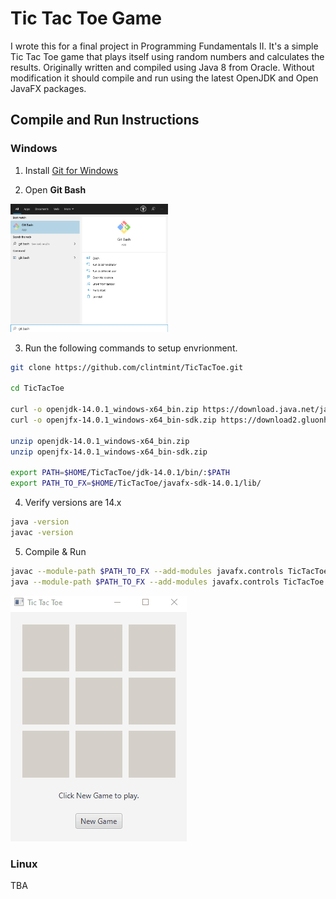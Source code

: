 # Tic Tac Toe Game

I wrote this for a final project in Programming Fundamentals II. It's a simple Tic Tac Toe game that plays itself using random numbers and calculates the results. Originally written and compiled using Java 8 from Oracle. Without modification it should compile and run using the latest OpenJDK and Open JavaFX packages.

## Compile and Run Instructions

### Windows

1. Install [Git for Windows](https://gitforwindows.org/)

2. Open **Git Bash**

  <img src="gitbash.png" width="50%" height="50%">
  
3. Run the following commands to setup envrionment.

```bash
git clone https://github.com/clintmint/TicTacToe.git

cd TicTacToe

curl -o openjdk-14.0.1_windows-x64_bin.zip https://download.java.net/java/GA/jdk14.0.1/664493ef4a6946b186ff29eb326336a2/7/GPL/openjdk-14.0.1_windows-x64_bin.zip
curl -o openjfx-14.0.1_windows-x64_bin-sdk.zip https://download2.gluonhq.com/openjfx/14.0.1/openjfx-14.0.1_windows-x64_bin-sdk.zip

unzip openjdk-14.0.1_windows-x64_bin.zip
unzip openjfx-14.0.1_windows-x64_bin-sdk.zip

export PATH=$HOME/TicTacToe/jdk-14.0.1/bin/:$PATH
export PATH_TO_FX=$HOME/TicTacToe/javafx-sdk-14.0.1/lib/
```

4. Verify versions are 14.x

```bash
java -version
javac -version
```

5. Compile & Run

```bash
javac --module-path $PATH_TO_FX --add-modules javafx.controls TicTacToe.java
java --module-path $PATH_TO_FX --add-modules javafx.controls TicTacToe
```

  <img src="tictactoe.gif">

### Linux

TBA

